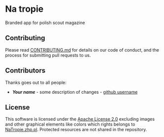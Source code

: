 # Na tropie
Branded app for polish scout magazine

## Contributing
Please read [CONTRIBUTING.md](https://github.com/writ3it/android-na-tropie/blob/master/CONTRIBUTING.md) for details on our code of conduct, and the process for submitting pull requests to us.

## Contributors
Thanks goes out to all people:

- ***Your name*** - some description of changes - [github username](https://github.com/writ3it)

## License
This software is licensed under the [Apache License 2.0](https://www.apache.org/licenses/LICENSE-2.0) excluding images and other graphical elements like colors which rights belongs to [NaTropie.zhp.pl](http://natropie.zhp.pl/). Protected resources are not shared in the repository. 

